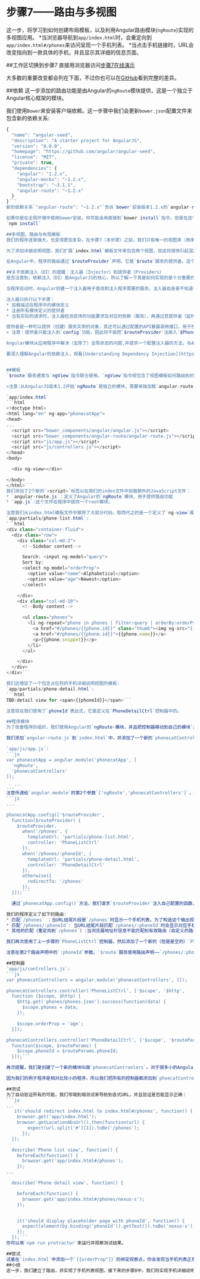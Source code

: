 # 步骤7——路由与多视图

这一步，将学习到如何创建布局模板，以及利用Angular路由模块(`ngRoute`)实现的多视图应用。
*当浏览器导航到`app/index.html`时，会重定向到`app/index.html#/phones`来访问呈现一个手机列表。
*当点击手机链接时，URL会改变指向到一款具体的手机，并且显示其详细的信息页面。

##工作区切换到步骤7
直接用浏览器访问[步骤7在线演示](http://angular.github.io/angular-phonecat/step-7/app)

大多数的重要改变都会列在下面，不过你也可以在[GitHub](https://github.com/angular/angular-phonecat/compare/step-6...step-7)看到完整的差异。

##依赖
这一步添加的路由功能是由Angular的`ngRoute`模块提供，这是一个独立于Angular核心框架的模块。

我们使用`Bower`来安装客户端依赖。这一步骤中我们会更新`bower.json`配置文件来包含新的依赖关系:
```js
{
  "name": "angular-seed",
  "description": "A starter project for AngularJS",
  "version": "0.0.0",
  "homepage": "https://github.com/angular/angular-seed",
  "license": "MIT",
  "private": true,
  "dependencies": {
    "angular": "1.2.x",
    "angular-mocks": "~1.2.x",
    "bootstrap": "~3.1.1",
    "angular-route": "~1.2.x"
  }
}```
新的依赖关系`"angular-route": "~1.2.x"`告诉`bower`安装版本1.2.x的`angular-route`组件。我们必须明确告诉`bower`下载安装这个依赖。

如果你是在全局环境中使用bower安装，你可能会用直接到`bower install`指令，但是在这个项目中我们已经预配使用`npm`来启动`bower install`，所以你只需要:
`npm install`

##多视图、路由与布局模板
我们的程序逐渐强大，也变得更加复杂。在步骤7（本步骤）之前，我们只有唯一的视图来（用来显示手机列表），并且所有的模板代码都放置在`index.html`中。新的步骤中会添加一个视图来显示列表中每个设备详细的信息（详细说明视图）。

为了添加详细说明视图，我们扩展`index.html`模板文件来包含两个视图，但这将很快引起混乱，为了替代，我们尝试把`index.html`转换到我们称为布局模板（`layout template`）其中有模板（布局模板）在所有视图中通用，其他则是局部模板（`partial templates`），局部模板只包括当前路由`route`——视图当前显示需要的部分。

在Angular中，程序的路由通过`$routeProvider`声明，它是`$route`服务的提供者。这个服务能容易的把控制器、视图模板和浏览器当前的地址栏信息连接起来。使用这个特性，我们可以实现[深层链接(deep linking)](http://en.wikipedia.org/wiki/Deep_linking)，它可以让你可以利用浏览器历史（后退和前进）以及收藏标签。

##关于依赖注入（DI）的提醒：注入器（Injector）和提供者（Providers）
是否注意到，依赖注入（DI）是AngularJS的核心，所以了解一下其是如何实现的是十分重要的。

当程序启动时，Angular创建一个注入器用于查找和注入程序需要的服务。注入器自身是不知道任何关于`$http`或者`$route`服务能做什么的，事实上注入器都不知道这些服务是否存在（除非服务配置在适当的模块定义中）。

注入器只执行以下步骤：
* 加载描述在程序中的模块定义
* 注册所有模块定义的提供者
* 当有实际的请求时，注入器检测具体的功能要求及对应的依赖（服务），再通过其提供者（延时）实例化来完成功能的提供

提供者是一种可以提供（创建）服务实例的对象，其还可以通过配置的API暴露调用接口，用于控制的建立和运行时行为功能。实际上这`$route`服务、`$routeProvider`暴露的API允许为你的程序定义路由。
> 注意：提供者只能注入到`config`功能，因此你不能把`$routeProvider`注册入`$PhoneListCtrl`

Angular模块从应用程序中解决（去除了）全局状态的问题,并提供一个配置注入器的方法。与AMD或者`require.js`模块截然相反，Angular模块不会尝试处理脚本的加载和延时获取等问题。这些目标是完全独立的模块系统，它们可以并列存在和实现他们的目标。

要深入理解Angular的依赖注入，观看[Understanding Dependency Injection](https://github.com/angular/angular.js/wiki/Understanding-Dependency-Injection)


##模板
`$route`服务通常与`ngView`指令联合使用。`ngView`指令规包含了视图模板如何路由到的布局视图。这使得`index.html`模板显得更加完美。

>注意:从AngularJS版本1.2开始`ngRoute`是独立的模块，需要单独加载`angular-route.js`文件，这可以通过`bower`下载到。

`app/index.html`
```html
<!doctype html>
<html lang="en" ng-app="phonecatApp">
<head>
...
  <script src="bower_components/angular/angular.js"></script>
  <script src="bower_components/angular-route/angular-route.js"></script>
  <script src="js/app.js"></script>
  <script src="js/controllers.js"></script>
</head>
<body>

  <div ng-view></div>

</body>
</html>```
我们添加了2个新的`<script>`标签以在我们的index文件中加载额外的JavaScript文件：
* `angular-route.js`：定义了Angular的`ngRoute`模块，用于提供路由功能
* `app.js`:这个文件在程序中提供一个root模块。

注意我们从index.html模板文件中移除了大部分代码，取而代之的是一个定义了`ng-view`属性的`div`标签。移除的代码被放置到`phone-list.html`模板文件中：
`app/partials/phone-list.html`:
```html
<div class="container-fluid">
  <div class="row">
    <div class="col-md-2">
      <!--Sidebar content-->

      Search: <input ng-model="query">
      Sort by:
      <select ng-model="orderProp">
        <option value="name">Alphabetical</option>
        <option value="age">Newest</option>
      </select>

    </div>
    <div class="col-md-10">
      <!--Body content-->

      <ul class="phones">
        <li ng-repeat="phone in phones | filter:query | orderBy:orderProp" class="thumbnail">
          <a href="#/phones/{{phone.id}}" class="thumb"><img ng-src="{{phone.imageUrl}}"></a>
          <a href="#/phones/{{phone.id}}">{{phone.name}}</a>
          <p>{{phone.snippet}}</p>
        </li>
      </ul>

    </div>
  </div>
</div>```

我们还增加了一个包含占位符的手机详细说明视图的模板:
`app/partials/phone-detail.html`:
```html
TBD:detail view for <span>{{phoneId}}</span>```

注意现在我们使用了`phoneId`表达式，它是定义在`PhoneDetailCtrl`控制器中的。

##程序模块
为了改善程序的组织，我们使用Angular的`ngRoute·模块，并且把控制器移动到自己的模块`phonecatControllers`（下面会看见）。

我们添加`angular-route.js`到`index.html`中，并添加了一个新的`phonecatControllers`模块到`controllers.js`中。这些不是所有我们会用到的代码，我们还要添加一些我们程序依赖的模块。下面两个模块都是`phonecatApp`需要的，我们可用指令和服务提供。

`app/js/app.js`:
```js
var phonecatApp = angular.module('phonecatApp', [
  'ngRoute',
  'phonecatControllers'
]);

...```
注意传递给`angular.module`的第2个参数`['ngRoute','phonecatControllers']`，这个数组列出了`phonecatApp`依赖的模块。
```js
...

phonecatApp.config(['$routeProvider',
  function($routeProvider) {
    $routeProvider.
      when('/phones', {
        templateUrl: 'partials/phone-list.html',
        controller: 'PhoneListCtrl'
      }).
      when('/phones/:phoneId', {
        templateUrl: 'partials/phone-detail.html',
        controller: 'PhoneDetailCtrl'
      }).
      otherwise({
        redirectTo: '/phones'
      });
  }]);```

  通过`phonecatApp.config()`方法，我们请求`$routeProvider`注入自己配置的函数，并且使用`$routeProvider.when()`方法提供了自定义路由规则。

我们的程序定义了如下的路由:
* 匹配`/phones` ：当URL结尾片段是`/phones`时显示一个手机列表。为了构造这个输出视图，Angular会使用`phone-list.html`模板和`PhoneListCtrl`控制器
* 匹配`/phones/:phoneId`: 当URL结尾片段匹配`/phones/:phoneId`时会显示对应手机的详细说明视图。这里`:phoneId`是一个URL变量区块。为了生成这个手机详细说明视图，Angular使用`phone-detail.html`模板和`PhoneDetailCtrl`控制器。
* 其他的匹配（重定向到`/phones`）:当浏览器地址栏信息不能匹配到有效路由（自定义的路由设置没有对应项目）时，尝试重定向到`/phones`

我们再次使用了上一步骤的`PhoneListCtrl`控制器，然后添加了一个新的（但是是空的）`PhoneDetailCtrl`控制器到`app/js/controllers.js`文件中来为手机详细说明视图提供数据。

注意在第2个路由声明中的`:phoneId`参数。`$route`服务使用路由声明——`/phones/:phoneId`——作为一个模板来匹配当前的URL。所有的这些变量定义都会在`$routeParams`对象中展开。

##控制器
`app/js/controllers.js`:
```js
var phonecatControllers = angular.module('phonecatControllers', []);

phonecatControllers.controller('PhoneListCtrl', ['$scope', '$http',
  function ($scope, $http) {
    $http.get('phones/phones.json').success(function(data) {
      $scope.phones = data;
    });

    $scope.orderProp = 'age';
  }]);

phonecatControllers.controller('PhoneDetailCtrl', ['$scope', '$routeParams',
  function($scope, $routeParams) {
    $scope.phoneId = $routeParams.phoneId;
  }]);```

再次提醒，我们是创建了一个新的模块叫做`phonecatControolers`。对于很多小的AngularJS程序，共同创造是一个模块为所有控制器(如果有几个)公用。随着程序的增强，很容易为程序添加更多的公用模块。对于大的程序，你需要为每个主要的程序功能创建特定的模块。

因为我们的例子程序是相对比较小的程序，所以我们把所有的控制器都添加到`phoecatControllers`模块中。

##测试
为了自动验证所有的可能，我们写端到端测试来导航到各式URL，并且验证是否能显示正确：
```js
...
   it('should redirect index.html to index.html#/phones', function() {
    browser.get('app/index.html');
    browser.getLocationAbsUrl().then(function(url) {
        expect(url.split('#')[1]).toBe('/phones');
      });
  });

  describe('Phone list view', function() {
    beforeEach(function() {
      browser.get('app/index.html#/phones');
    });
...

  describe('Phone detail view', function() {

    beforeEach(function() {
      browser.get('app/index.html#/phones/nexus-s');
    });


    it('should display placeholder page with phoneId', function() {
      expect(element(by.binding('phoneId')).getText()).toBe('nexus-s');
    });
  });```
你可以用`npm run protractor`来运行并观察测试结果。

##尝试
试着在`index.html`中添加一个`{{orderProp"}}`的绑定观察点，你会发现当手机列表正常显示时，你看不到任何相关信息，这是因为现在`orderProp`数据模型只在`PhoneListCtrl`模型中的作用范围内有效（可见）。为了关联<div ng-view>元素，你需要添加相同绑定到`phone-list.html`模板中，这个绑定将正常工作。
##小结
这一步，我们建立了路由，并实现了手机列表视图，接下来的步骤8中，我们将实现手机详细说明视图。











